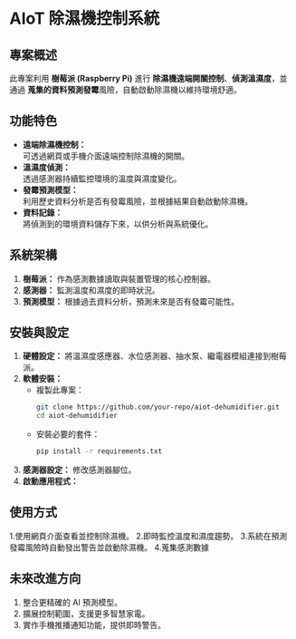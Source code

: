 # AIoT 除濕機控制系統  

## 專案概述  
此專案利用 **樹莓派 (Raspberry Pi)** 進行 **除濕機遠端開關控制**、**偵測溫濕度**，並通過 **蒐集的資料預測發霉**風險，自動啟動除濕機以維持環境舒適。  

## 功能特色  
- **遠端除濕機控制：**  
  可透過網頁或手機介面遠端控制除濕機的開關。  
- **溫濕度偵測：**  
  透過感測器持續監控環境的溫度與濕度變化。  
- **發霉預測模型：**  
  利用歷史資料分析是否有發霉風險，並根據結果自動啟動除濕機。  
- **資料記錄：**  
  將偵測到的環境資料儲存下來，以供分析與系統優化。  

## 系統架構  
1. **樹莓派：** 作為感測數據讀取與裝置管理的核心控制器。  
2. **感測器：** 監測溫度和濕度的即時狀況。  
3. **預測模型：** 根據過去資料分析，預測未來是否有發霉可能性。  

## 安裝與設定  
1. **硬體設定：** 將溫濕度感應器、水位感測器、抽水泵、繼電器模組連接到樹莓派。  
2. **軟體安裝：**  
   - 複製此專案：  
     ```bash
     git clone https://github.com/your-repo/aiot-dehumidifier.git  
     cd aiot-dehumidifier  
     ```  
   - 安裝必要的套件：  
     ```bash
     pip install -r requirements.txt  
     ```  
3. **感測器設定：** 修改感測器腳位。  
4. **啟動應用程式：**  

## 使用方式
1.使用網頁介面查看並控制除濕機。
2.即時監控溫度和濕度趨勢。
3.系統在預測發霉風險時自動發出警告並啟動除濕機。
4.蒐集感測數據

## 未來改進方向
1. 整合更精確的 AI 預測模型。
2. 擴展控制範圍，支援更多智慧家電。
3. 實作手機推播通知功能，提供即時警告。
